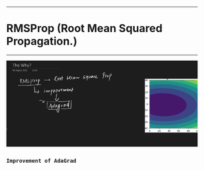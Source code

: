 
---


# RMSProp (Root Mean Squared Propagation.)

---

![Alt text](image-219.png)

### `Improvement of AdaGrad`



